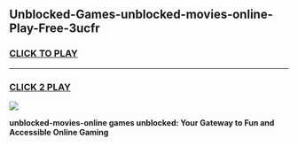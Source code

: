 
## Unblocked-Games-unblocked-movies-online-Play-Free-3ucfr
<h3>
<a href="https://premium76.site?title=unblocked-movies-online&ref=23A">CLICK TO PLAY</a></h3>
<hr>

<h3>
<a href="https://premium76.site?title=unblocked-movies-online&ref=23A">CLICK 2 PLAY</a>
  
</h3>

<a href="https://premium76.site?title=unblocked-movies-online&ref=23A"><img src="https://clearcache.store/games.png"></a>


**unblocked-movies-online games unblocked: Your Gateway to Fun and Accessible Online Gaming**
